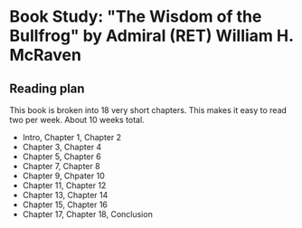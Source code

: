 # Book Study: "The Wisdom of the Bullfrog" by Admiral (RET) William H. McRaven
## Reading plan
This book is broken into 18 very short chapters. This makes it easy to read two per week. About 10 weeks total.

* Intro, Chapter 1, Chapter 2
* Chapter 3, Chapter 4
* Chapter 5, Chapter 6
* Chapter 7, Chapter 8
* Chapter 9, Chpater 10
* Chapter 11, Chapter 12
* Chapter 13, Chapter 14
* Chapter 15, Chapter 16
* Chapter 17, Chapter 18, Conclusion
